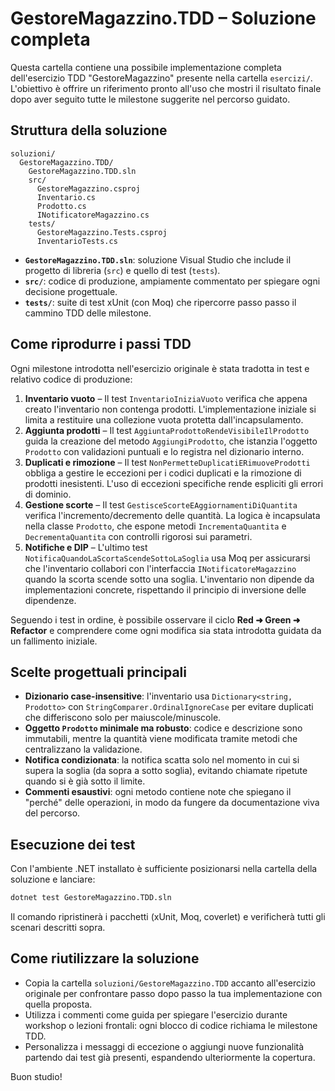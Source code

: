 # GestoreMagazzino.TDD – Soluzione completa

Questa cartella contiene una possibile implementazione completa dell'esercizio TDD "GestoreMagazzino" presente nella cartella `esercizi/`. L'obiettivo è offrire un riferimento pronto all'uso che mostri il risultato finale dopo aver seguito tutte le milestone suggerite nel percorso guidato.

## Struttura della soluzione

```
soluzioni/
  GestoreMagazzino.TDD/
    GestoreMagazzino.TDD.sln
    src/
      GestoreMagazzino.csproj
      Inventario.cs
      Prodotto.cs
      INotificatoreMagazzino.cs
    tests/
      GestoreMagazzino.Tests.csproj
      InventarioTests.cs
```

- **`GestoreMagazzino.TDD.sln`**: soluzione Visual Studio che include il progetto di libreria (`src`) e quello di test (`tests`).
- **`src/`**: codice di produzione, ampiamente commentato per spiegare ogni decisione progettuale.
- **`tests/`**: suite di test xUnit (con Moq) che ripercorre passo passo il cammino TDD delle milestone.

## Come riprodurre i passi TDD

Ogni milestone introdotta nell'esercizio originale è stata tradotta in test e relativo codice di produzione:

1. **Inventario vuoto** – Il test `InventarioIniziaVuoto` verifica che appena creato l'inventario non contenga prodotti. L'implementazione iniziale si limita a restituire una collezione vuota protetta dall'incapsulamento.
2. **Aggiunta prodotti** – Il test `AggiuntaProdottoRendeVisibileIlProdotto` guida la creazione del metodo `AggiungiProdotto`, che istanzia l'oggetto `Prodotto` con validazioni puntuali e lo registra nel dizionario interno.
3. **Duplicati e rimozione** – Il test `NonPermetteDuplicatiERimuoveProdotti` obbliga a gestire le eccezioni per i codici duplicati e la rimozione di prodotti inesistenti. L'uso di eccezioni specifiche rende espliciti gli errori di dominio.
4. **Gestione scorte** – Il test `GestisceScorteEAggiornamentiDiQuantita` verifica l'incremento/decremento delle quantità. La logica è incapsulata nella classe `Prodotto`, che espone metodi `IncrementaQuantita` e `DecrementaQuantita` con controlli rigorosi sui parametri.
5. **Notifiche e DIP** – L'ultimo test `NotificaQuandoLaScortaScendeSottoLaSoglia` usa Moq per assicurarsi che l'inventario collabori con l'interfaccia `INotificatoreMagazzino` quando la scorta scende sotto una soglia. L'inventario non dipende da implementazioni concrete, rispettando il principio di inversione delle dipendenze.

Seguendo i test in ordine, è possibile osservare il ciclo **Red ➜ Green ➜ Refactor** e comprendere come ogni modifica sia stata introdotta guidata da un fallimento iniziale.

## Scelte progettuali principali

- **Dizionario case-insensitive**: l'inventario usa `Dictionary<string, Prodotto>` con `StringComparer.OrdinalIgnoreCase` per evitare duplicati che differiscono solo per maiuscole/minuscole.
- **Oggetto `Prodotto` minimale ma robusto**: codice e descrizione sono immutabili, mentre la quantità viene modificata tramite metodi che centralizzano la validazione.
- **Notifica condizionata**: la notifica scatta solo nel momento in cui si supera la soglia (da sopra a sotto soglia), evitando chiamate ripetute quando si è già sotto il limite.
- **Commenti esaustivi**: ogni metodo contiene note che spiegano il "perché" delle operazioni, in modo da fungere da documentazione viva del percorso.

## Esecuzione dei test

Con l'ambiente .NET installato è sufficiente posizionarsi nella cartella della soluzione e lanciare:

```bash
dotnet test GestoreMagazzino.TDD.sln
```

Il comando ripristinerà i pacchetti (xUnit, Moq, coverlet) e verificherà tutti gli scenari descritti sopra.

## Come riutilizzare la soluzione

- Copia la cartella `soluzioni/GestoreMagazzino.TDD` accanto all'esercizio originale per confrontare passo dopo passo la tua implementazione con quella proposta.
- Utilizza i commenti come guida per spiegare l'esercizio durante workshop o lezioni frontali: ogni blocco di codice richiama le milestone TDD.
- Personalizza i messaggi di eccezione o aggiungi nuove funzionalità partendo dai test già presenti, espandendo ulteriormente la copertura.

Buon studio!
